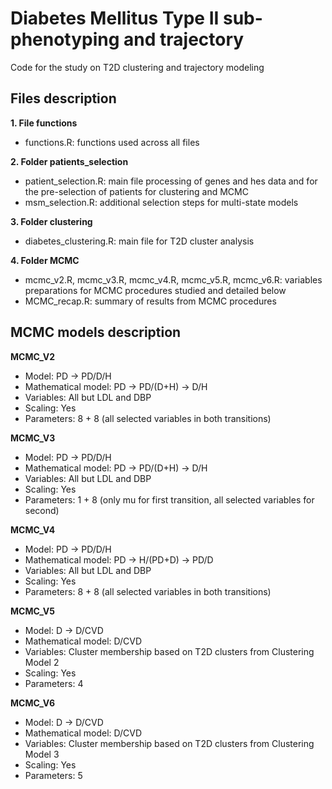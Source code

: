 # Diabetes Mellitus Type II sub-phenotyping and trajectory

Code for the study on T2D clustering and trajectory modeling

## Files description

**1. File functions**
- functions.R: functions used across all files

**2. Folder patients_selection**
- patient_selection.R: main file processing of genes and hes data and for the pre-selection of patients for clustering and MCMC
- msm_selection.R: additional selection steps for multi-state models

**3. Folder clustering**
- diabetes_clustering.R: main file for T2D cluster analysis

**4. Folder MCMC**
- mcmc_v2.R, mcmc_v3.R, mcmc_v4.R, mcmc_v5.R, mcmc_v6.R: variables preparations for MCMC procedures studied and detailed below
- MCMC_recap.R: summary of results from MCMC procedures


## MCMC models description

**MCMC_V2**
- Model: PD -> PD/D/H
- Mathematical model: PD -> PD/(D+H) -> D/H
- Variables: All but LDL and DBP
- Scaling: Yes
- Parameters: 8 + 8 (all selected variables in both transitions)

**MCMC_V3**
- Model: PD -> PD/D/H
- Mathematical model: PD -> PD/(D+H) -> D/H
- Variables: All but LDL and DBP
- Scaling: Yes
- Parameters: 1 + 8 (only mu for first transition, all selected variables for second)

**MCMC_V4**
- Model: PD -> PD/D/H
- Mathematical model: PD -> H/(PD+D) -> PD/D
- Variables: All but LDL and DBP
- Scaling: Yes
- Parameters: 8 + 8 (all selected variables in both transitions)

**MCMC_V5**
- Model: D -> D/CVD
- Mathematical model: D/CVD
- Variables: Cluster membership based on T2D clusters from Clustering Model 2
- Scaling: Yes
- Parameters: 4

**MCMC_V6**
- Model: D -> D/CVD
- Mathematical model: D/CVD
- Variables: Cluster membership based on T2D clusters from Clustering Model 3
- Scaling: Yes
- Parameters: 5
